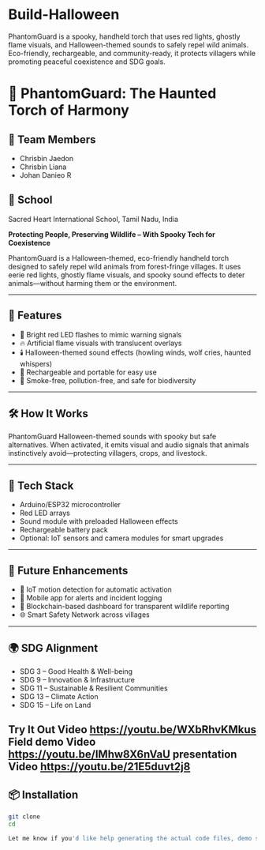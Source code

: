 # Build-Halloween
PhantomGuard is a spooky, handheld torch that uses red lights, ghostly flame visuals, and Halloween-themed sounds to safely repel wild animals. Eco-friendly, rechargeable, and community-ready, it protects villagers while promoting peaceful coexistence and SDG goals.
# 🎃 PhantomGuard: The Haunted Torch of Harmony
## 👥 Team Members
- Chrisbin Jaedon  
- Chrisbin Liana  
- Johan Danieo R  
  


## 🏫 School
Sacred Heart International School, Tamil Nadu, India


**Protecting People, Preserving Wildlife – With Spooky Tech for Coexistence**

PhantomGuard is a Halloween-themed, eco-friendly handheld torch designed to safely repel wild animals from forest-fringe villages. It uses eerie red lights, ghostly flame visuals, and spooky sound effects to deter animals—without harming them or the environment.

---

## 👻 Features

- 🔴 Bright red LED flashes to mimic warning signals
- 🔥 Artificial flame visuals with translucent overlays
- 🕯️ Halloween-themed sound effects (howling winds, wolf cries, haunted whispers)
- 🔋 Rechargeable and portable for easy use
- 🌱 Smoke-free, pollution-free, and safe for biodiversity

---

## 🛠️ How It Works

PhantomGuard Halloween-themed sounds with spooky but safe alternatives. When activated, it emits visual and audio signals that animals instinctively avoid—protecting villagers, crops, and livestock.

---

## 🧪 Tech Stack

- Arduino/ESP32 microcontroller
- Red LED arrays
- Sound module with preloaded Halloween effects
- Rechargeable battery pack
- Optional: IoT sensors and camera modules for smart upgrades

---

## 🚀 Future Enhancements

- 🧠 IoT motion detection for automatic activation
- 📱 Mobile app for alerts and incident logging
- 🔗 Blockchain-based dashboard for transparent wildlife reporting
- 🌐 Smart Safety Network across villages

---

## 🌍 SDG Alignment

- SDG 3 – Good Health & Well-being
- SDG 9 – Innovation & Infrastructure
- SDG 11 – Sustainable & Resilient Communities
- SDG 13 – Climate Action
- SDG 15 – Life on Land

Try It Out Video https://youtu.be/WXbRhvKMkus
Field demo Video https://youtu.be/IMhw8X6nVaU
presentation Video https://youtu.be/21E5duvt2j8
---

## 📦 Installation

```bash
git clone 
cd 

Let me know if you'd like help generating the actual code files, demo scripts, or spooky sound assets!
